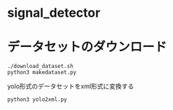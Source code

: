 # signal_detector

# データセットのダウンロード
```
./download_dataset.sh
python3 makedataset.py
```
yolo形式のデータセットをxml形式に変換する
```
python3 yolo2xml.py
```


